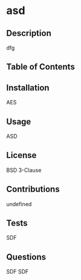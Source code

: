 # asd

  ## Description
  dfg

  ## Table of Contents
  

  ## Installation
  AES

  ## Usage
  ASD

  ## License
  BSD 3-Clause

  ## Contributions
  undefined

  ## Tests
  SDF

  ## Questions
  SDF
  SDF

